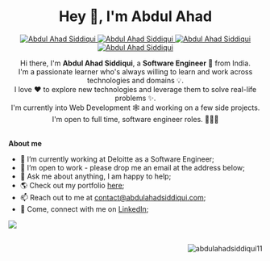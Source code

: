 <!--
**AbdulAhadSiddiqui11/AbdulAhadSiddiqui11** is a ✨ _special_ ✨ repository because its `README.md` (this file) appears on your GitHub profile.

Here are some ideas to get you started:

- 🔭 I’m currently working on ...
- 🌱 I’m currently learning ...
- 👯 I’m looking to collaborate on ...
- 🤔 I’m looking for help with ...
- 💬 Ask me about ...
- 📫 How to reach me: ...
- 😄 Pronouns: ...
- ⚡ Fun fact: ...
-->

<h1 align="center"> Hey 👋, I'm Abdul Ahad </h1>

<p align="center">

  <a href="https://www.linkedin.com/in/abdulahadsiddiqui11/" target="_blank">
  <img border="0" alt="Abdul Ahad Siddiqui" src="https://img.icons8.com/doodle/40/000000/linkedin--v2.png"/>
  </a>

  <a href="https://leetcode.com/AbdulAhadSiddiqui11/" target="_blank">
  <img border="0" alt="Abdul Ahad Siddiqui" src="https://img.icons8.com/external-tal-revivo-filled-tal-revivo/40/null/external-level-up-your-coding-skills-and-quickly-land-a-job-logo-filled-tal-revivo.png"/>
  </a>

  <a href="mailto:contact@abdulahadsiddiqui.com" target="_blank">
  <img border="0" alt="Abdul Ahad Siddiqui" src="https://img.icons8.com/doodle/38/000000/gmail-new.png"/>
  </a>
  
  <a href="https://www.abdulahadsiddiqui.com/" target="_blank">
  <img border="0" alt="Abdul Ahad Siddiqui" src="https://img.icons8.com/doodle/40/null/internet--v1.png"/>
  </a>
  
</p>

<div align="center">
Hi there, I'm <strong>Abdul Ahad Siddiqui</strong>, a <strong>Software Engineer</strong> 🚀 from India. <br />
I'm a passionate learner who's always willing to learn and work across technologies and domains 💡. <br />
I love ❤️ to explore new technologies and leverage them to solve real-life problems ✨. <br />
I'm currently into Web Development 🕸️ and working on a few side projects. <br />
I'm open to full time, software engineer roles. 👨🏻‍💻 <br />
</div>

<!-- <picture> <img align="right" src="https://github.com/0xAbdulKhalid/0xAbdulKhalid/raw/main/assets/mdImages/Right_Side.gif" width = 250px></picture> -->

<br>

**About me**

- 🔭 I’m currently working at Deloitte as a Software Engineer;
- 💼 I’m open to work - please drop me an email at the address below;
- 💬 Ask me about anything, I am happy to help;
- 🌎 Check out my portfolio [here](https://www.abdulahadsiddiqui.com/);
- 📫 Reach out to me at contact@abdulahadsiddiqui.com;
- 📝 Come, connect with me on [LinkedIn](https://www.linkedin.com/in/abdulahadsiddiqui11/);

<img src="https://user-images.githubusercontent.com/73097560/115834477-dbab4500-a447-11eb-908a-139a6edaec5c.gif"><br><br>

<!--
[![Abdul Ahad's github stats](https://github-readme-stats.vercel.app/api?username=abdulahadsiddiqui11&show_icons=true&hide_border=true&count_private=true&theme=prussian)](https://github.com/AbdulAhadSiddiqui11)&nbsp;
[![Top Langs](https://github-readme-stats.vercel.app/api/top-langs/?username=abdulahadsiddiqui11&layout=compact&theme=prussian&hide=Jupyter%20Notebook)](https://github.com/AbdulAhadSiddiqui11?tab=repositories)

--!>

<p align="right"> <img src="https://komarev.com/ghpvc/?username=abdulahadsiddiqui11" alt="abdulahadsiddiqui11" /> </p>
